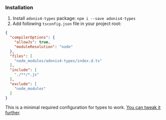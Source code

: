 ### Installation
1. Install `adonis4-types` package:
`npm i --save adonis4-types`
2. Add following `tsconfig.json` file in your project root:
```json
{
  "compilerOptions": {
    "allowJs": true,
    "moduleResolution": "node"
  },
  "files": [
    "node_modules/adonis4-types/index.d.ts"
  ],
  "include": [
    "./**/*.js"
  ],
  "exclude": [
    "node_modules"
  ]
}
```
This is a minimal required configuration for types to work. [You can tweak it further](http://www.typescriptlang.org/docs/handbook/tsconfig-json.html).
